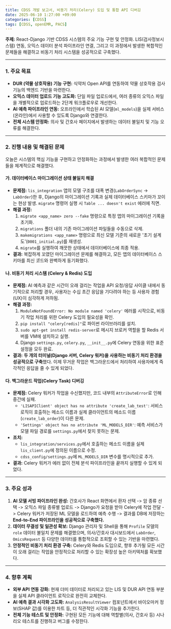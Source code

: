 ```yaml
---
title: CDSS 개발 보고서, 비동기 처리(Celery) 도입 및 통합 API 디버깅
date: 2025-06-10 1:27:00 +09:00
categories: [CDSS]
tags: [CDSS, openEMR, PACS]
---
```


**주제:** React-Django 기반 CDSS 시스템의 주요 기능 구현 및 안정화. LIS(검사정보시스템) 연동, 오믹스 데이터 분석 파이프라인 연결, 그리고 이 과정에서 발생한 복합적인 문제들을 해결하고 비동기 처리 시스템을 성공적으로 구축했다.

---

### **1. 주요 목표**

* **DUR (약물 상호작용) 기능 구현:** 식약처 Open API를 연동하여 약물 상호작용 검사 기능의 백엔드 기반을 마련한다.
* **오믹스 데이터 업로드 기능 고도화:** 단일 파일 업로드에서, 여러 종류의 오믹스 파일을 개별적으로 업로드하는 2단계 워크플로우로 개선한다.
* **AI 예측 파이프라인 연동:** 오프라인에서 학습된 AI 모델(`ml_models`)을 실제 서비스(온라인)에서 사용할 수 있도록 Django와 연결한다.
* **전체 시스템 안정화:** 의사 및 간호사 페이지에서 발생하는 데이터 불일치 및 기능 오류를 해결한다.

---

### **2. 진행 내용 및 해결된 문제**

오늘은 시스템의 핵심 기능을 구현하고 안정화하는 과정에서 발생한 여러 복합적인 문제들을 체계적으로 해결했다.

#### **가. 데이터베이스 마이그레이션 상태 불일치 해결**

* **문제점:** `lis_integration` 앱의 모델 구조를 대폭 변경(`LabOrderSync` -> `LabOrder`)한 후, Django의 마이그레이션 기록과 실제 데이터베이스 스키마가 꼬이는 현상 발생. `migrate` 명령어 실행 시 `Table ... doesn't exist` 에러에 직면.
* **해결 과정:**
    1.  `migrate <app_name> zero --fake` 명령으로 특정 앱의 마이그레이션 기록을 초기화.
    2.  `migrations` 폴더 내의 기존 마이그레이션 파일들을 수동으로 삭제.
    3.  `makemigrations <app_name>` 명령으로 최신 모델 기준의 새로운 '초기 설계도'(`0001_initial.py`)를 재생성.
    4.  `migrate`를 실행하여 깨끗한 상태에서 데이터베이스에 최종 적용.
* **결과:** 복잡하게 꼬였던 마이그레이션 문제를 해결하고, 모든 앱의 데이터베이스 스키마를 최신 코้드와 완벽하게 동기화했다.

#### **나. 비동기 처리 시스템 (Celery & Redis) 도입**

* **문제점:** AI 예측과 같은 시간이 오래 걸리는 작업을 API 요청/응답 사이클 내에서 동기적으로 처리할 경우, 사용자는 수십 초간 응답을 기다려야 하는 등 사용자 경험(UX)이 심각하게 저하됨.
* **해결 과정:**
    1.  `ModuleNotFoundError: No module named 'celery'` 에러를 시작으로, 비동기 작업 처리를 위한 Celery 도입의 필요성을 확인.
    2.  `pip install "celery[redis]"`로 파이썬 라이브러리를 설치.
    3.  `sudo apt-get install redis-server`로 메시지 브로커 역할을 할 Redis 서버를 VM에 설치하고 실행.
    4.  Django `settings.py`, `celery.py`, `__init__.py`에 Celery 연동을 위한 표준 설정을 모두 완료.
* **결과:** **두 개의 터미널(Django 서버, Celery 워커)을 사용하는 비동기 처리 환경을 성공적으로 구축**했다. 이제 무거운 작업은 백그라운드에서 처리하여 사용자에게 즉각적인 응답을 줄 수 있게 되었다.

#### **다. 백그라운드 작업(Celery Task) 디버깅**

* **문제점:** Celery 워커가 작업을 수신했지만, 코드 내부의 `AttributeError`로 인해 중간에 실패.
    * `'LISAPIClient' object has no attribute 'create_lab_test'`: 서비스 로직이 호출하는 메소드 이름과 실제 클라이언트의 메소드 이름(`create_lab_order`)이 다른 문제.
    * `'Settings' object has no attribute 'ML_MODELS_DIR'`: 예측 서비스가 모델 파일 경로를 `settings.py`에서 찾지 못하는 문제.
* **조치:**
    * `lis_integration/services.py`에서 호출하는 메소드 이름을 실제 `lis_client.py`에 정의된 이름으로 수정.
    * `cdss_config/settings.py`에 `ML_MODELS_DIR` 변수를 명시적으로 추가.
* **결과:** Celery 워커가 에러 없이 전체 분석 파이프라인을 끝까지 실행할 수 있게 되었다.

---

### **3. 주요 성과**

1.  **AI 모델 서빙 파이프라인 완성:** 간호사가 React 화면에서 환자 선택 -> 암 종류 선택 -> 오믹스 파일 종류별 업로드 -> Django가 요청을 받아 Celery에 작업 전달 -> Celery 워커가 저장된 ML 모델을 로드하여 예측 수행 -> 결과를 DB에 저장하는 **End-to-End 파이프라인을 성공적으로 구축했다.**
2.  **데이터 무결성 및 일관성 확보:** Django 관리자 및 Shell을 통해 `Profile` 모델의 `role` 데이터 불일치 문제를 해결했으며, 의사/간호사 대시보드에서 `LabOrder`, `OmicsRequest` 등 다양한 데이터를 통합적으로 조회할 수 있는 기반을 마련했다.
3.  **안정적인 비동기 처리 환경 구축:** Celery와 Redis 도입으로, 향후 추가될 모든 시간이 오래 걸리는 작업을 안정적으로 처리할 수 있는 확장성 높은 아키텍처를 확보했다.

---

### **4. 향후 계획**

* **외부 API 연동 강화:** 현재 더미 데이터로 처리되고 있는 LIS 및 DUR API 연동 부분을 실제 API 클라이언트 로직으로 완전히 교체한다.
* **AI 예측 결과 시각화 고도화:** `AnalysisResultViewer` 컴포넌트에서 바이오마커 정보(SHAP 값)를 이용한 차트 등, 더 직관적인 시각화 기능을 추가한다.
* **전체 기능 테스트 및 안정화:** 구현된 모든 기능에 대해 역할별(의사, 간호사 등) 시나리오 테스트를 진행하고 버그를 수정한다.